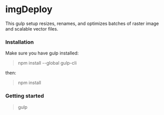 imgDeploy
===

This gulp setup resizes, renames, and optimizes batches of raster image and scalable vector files.

### Installation

Make sure you have gulp installed:

> npm install --global gulp-cli

then:

> npm install

### Getting started

> gulp